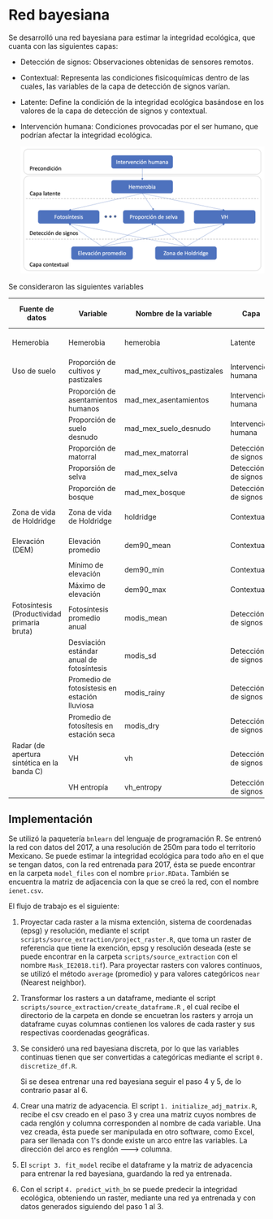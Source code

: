 # Red bayesiana

Se desarrolló una red bayesiana para estimar la integridad ecológica, que cuanta con las siguientes capas:

-   Detección de signos: Observaciones obtenidas de sensores remotos.

-   Contextual: Representa las condiciones fisicoquímicas dentro de las cuales, las variables de la capa de detección de signos varían.

-   Latente: Define la condición de la integridad ecológica basándose en los valores de la capa de detección de signos y contextual.

-   Intervención humana: Condiciones provocadas por el ser humano, que podrían afectar la integridad ecológica.

    ![](images/red_resumida_espanol.png)

Se consideraron las siguientes variables

| Fuente de datos                             | Variable                                      | Nombre de la variable       | Capa                | Resolución de origen (m) | Transformación a resolución de 250m                                                                   | Link de descarga                                                                  | Referencia                                     |
|---------|---------|---------|---------|---------|---------|---------|---------|
| Hemerobia                                   | Hemerobia                                     | hemerobia                   | Latente             | 250                      | \-                                                                                                    |                                                                                   | Uso de suelo y vegetación, INEGI               |
| Uso de suelo                                | Proporción de cultivos y pastizales           | mad_mex_cultivos_pastizales | Intervención humana | 30                       | Proporción de cada categoría (estimada con script `scripts/source_extraction/extract_mad_mex.R`)      | <https://madmex.conabio.gob.mx>                                                   | MAD-Mex, CONABIO                               |
|                                             | Proporción de asentamientos humanos           | mad_mex_asentamientos       | Intervención humana |                          |                                                                                                       |                                                                                   |                                                |
|                                             | Proporción de suelo desnudo                   | mad_mex_suelo_desnudo       | Intervención humana |                          |                                                                                                       |                                                                                   |                                                |
|                                             | Proporción de matorral                        | mad_mex_matorral            | Detección de signos |                          |                                                                                                       |                                                                                   |                                                |
|                                             | Proporsión de selva                           | mad_mex_selva               | Detección de signos |                          |                                                                                                       |                                                                                   |                                                |
|                                             | Proporción de bosque                          | mad_mex_bosque              | Detección de signos |                          |                                                                                                       |                                                                                   |                                                |
| Zona de vida de Holdridge                   | Zona de vida de Holdridge                     | holdridge                   | Contextual          | 260                      | Interpolación con Nearest Neighbor (estimada con script `scripts/source_extraction/project_raster.R`) | <http://www.conabio.gob.mx/informacion/gis/?vns=gis_root/region/fisica/zvh_mx3gw> | Portal de Geoinformación, CONABIO              |
| Elevación (DEM)                             | Elevación promedio                            | dem90_mean                  | Contextual          | 30                       | Promedio (estimado desde Google Earth Engine)                                                         | <https://code.earthengine.google.com/b08b9d4d6689d1f30467a230d9c21ea9>            | Continuo de Elevaciones Mexicano, INEGI        |
|                                             | Mínimo de elevación                           | dem90_min                   | Contextual          |                          | Mínimo (estimado desde Google Earth Engine)                                                           |                                                                                   |                                                |
|                                             | Máximo de elevación                           | dem90_max                   | Contextual          |                          | Máximo (estimado desde Google Earth Engine)                                                           |                                                                                   |                                                |
| Fotosíntesis (Productividad primaria bruta) | Fotosíntesis promedio anual                   | modis_mean                  | Detección de signos | 500                      | Interpolación con Nearest Neighbor (estimada con script `scripts/source_extraction/project_raster.R`) | <https://code.earthengine.google.com/55b24b28652d3a26aa8f5ebc14cc21be>            | Terra Gross Primary Productivity, NASA LP DAAC |
|                                             | Desviación estándar anual de fotosíntesis     | modis_sd                    | Detección de signos |                          |                                                                                                       |                                                                                   |                                                |
|                                             | Promedio de fotosístesis en estación lluviosa | modis_rainy                 | Detección de signos |                          |                                                                                                       |                                                                                   |                                                |
|                                             | Promedio de fotosítesis en estación seca      | modis_dry                   | Detección de signos |                          |                                                                                                       |                                                                                   |                                                |
| Radar (de apertura sintética en la banda C) | VH                                            | vh                          | Detección de signos | 40                       | Promedio (estimado desde Google Earth Engine)                                                         | <https://code.earthengine.google.com/fc3284f4477aa1765242f61148991966>            | Sentinel-1, Copernicus Sentinel data           |
|                                             | VH entropía                                   | vh_entropy                  | Detección de signos |                          |                                                                                                       |                                                                                   |                                                |

## Implementación

Se utilizó la paquetería `bnlearn` del lenguaje de programación R. Se entrenó la red con datos del 2017, a una resolución de 250m para todo el territorio Mexicano. Se puede estimar la integridad ecológica para todo año en el que se tengan datos, con la red entrenada para 2017, ésta se puede encontrar en la carpeta `model_files` con el nombre `prior.RData`. También se encuentra la matriz de adjacencia con la que se creó la red, con el nombre `ienet.csv`.

El flujo de trabajo es el siguiente:

1.  Proyectar cada raster a la misma extención, sistema de coordenadas (epsg) y resolución, mediante el script `scripts/source_extraction/project_raster.R`, que toma un raster de referencia que tiene la exención, epsg y resolución deseada (este se puede encontrar en la carpeta `scripts/source_extraction` con el nombre `Mask_IE2018.tif`). Para proyectar rasters con valores continuos, se utilizó el método `average` (promedio) y para valores categóricos `near` (Nearest neighbor).

2.  Transformar los rasters a un dataframe, mediante el script `scripts/source_extraction/create_dataframe.R` , el cual recibe el directorio de la carpeta en donde se encuetran los rasters y arroja un dataframe cuyas columnas contienen los valores de cada raster y sus respectivas coordenadas geográficas.

3.  Se consideró una red bayesiana discreta, por lo que las variables continuas tienen que ser convertidas a categóricas mediante el script `0. discretize_df.R`.

    Si se desea entrenar una red bayesiana seguir el paso 4 y 5, de lo contrario pasar al 6.

4.  Crear una matriz de adyacencia. El script `1. initialize_adj_matrix.R`, recibe el csv creado en el paso 3 y crea una matriz cuyos nombres de cada renglón y columna corresponden al nombre de cada variable. Una vez creada, ésta puede ser manipulada en otro software, como Excel, para ser llenada con 1's donde existe un arco entre las variables. La dirección del arco es renglón ---\> columna.

5.  El `script 3. fit_model` recibe el dataframe y la matriz de adyacencia para entrenar la red bayesiana, guardando la red ya entrenada.

6.  Con el script `4. predict_with_bn` se puede predecir la integridad ecológica, obteniendo un raster, mediante una red ya entrenada y con datos generados siguiendo del paso 1 al 3.
